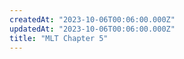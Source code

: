 ```yaml
---
createdAt: "2023-10-06T00:06:00.000Z"
updatedAt: "2023-10-06T00:06:00.000Z"
title: "MLT Chapter 5"
---
```


